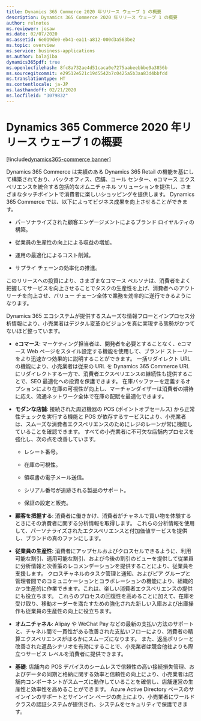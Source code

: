 ```yaml
---
title: Dynamics 365 Commerce 2020 年リリース ウェーブ 1 の概要
description: Dynamics 365 Commerce 2020 年リリース ウェーブ 1 の概要
author: relnotes
ms.reviewer: josaw
ms.date: 02/07/2020
ms.assetid: 6e019de0-eb41-ea11-a812-000d3a563be2
ms.topic: overview
ms.service: business-applications
ms.author: balajiba
dynamics365pdf: true
ms.openlocfilehash: 8fc8a732ae4d51caca0e7275aabeebbbe9a3856b
ms.sourcegitcommit: e29512e521c19d5542b7c0425a5b3aa83d4bbfdd
ms.translationtype: HT
ms.contentlocale: ja-JP
ms.lasthandoff: 02/21/2020
ms.locfileid: "3079832"
---
```

# <a name="overview-of-dynamics-365-commerce-2020-release-wave-1"></a>Dynamics 365 Commerce 2020 年リリース ウェーブ 1 の概要
[!include[dynamics365-commerce banner](../includes/dynamics365-commerce.md)]

<!--overview start-->
Dynamics 365 Commerce は実績のある Dynamics 365 Retail の機能を基にして構築されており、バックオフィス、店舗、コール センター、eコマース エクスペリエンスを統合する包括的なオムニチャネル ソリューションを提供し、さまざまなタッチポイントで消費者に楽しいショッピングを提供します。 Dynamics 365 Commerce では、以下によってビジネス成果を向上させることができます。

- パーソナライズされた顧客エンゲージメントによるブランド ロイヤルティの構築。

- 従業員の生産性の向上による収益の増加。

- 運用の最適化によるコスト削減。

- サプライ チェーンの効率化の推進。

このリリースへの投資により、さまざまなコマース ペルソナは、消費者をよく把握してサービスを向上させることでタスクの生産性を上げ、消費者へのアウトリーチを向上させ、バリュー チェーン全体で業務を効率的に遂行できるようになります。

Dynamics 365 エコシステムが提供するスムーズな情報フローとインプロセス分析情報により、小売業者はデジタル変革のビジョンを真に実現する態勢がかつてないほど整っています。

- **eコマース**: マーケティング担当者は、開発者を必要とすることなく、eコマース Web ページをスタイル設定する機能を使用して、ブランド ストーリーをより迅速かつ効果的に説明することができます。 一括リダイレクト URL の機能により、小売業者は従来の URL を Dynamics 365 Commerce URL にリダイレクトする一方で、消費者エクスペリエンスの継続性も提供することで、SEO 最適化への投資を保護できます。 在庫バッファーを定義するオプションにより在庫の可視性が向上し、マーチャンダイザーは消費者の期待に応え、流通ネットワーク全体で在庫の配賦を最適化できます。

- **モダンな店舗**: 接続された周辺機器の POS (ポイントオブセールス) から正常性チェックを実行する機能と POS が依存するサービスにより、小売業者は、スムーズな消費者エクスペリエンスのためにレジのレーンが常に機能していることを確認できます。 すべての小売業者に不可欠な店舗内プロセスを強化し、次の点を改善しています。

  - レシート番号。

  - 在庫の可視性。

  - 領収書の電子メール送信。

  - シリアル番号が追跡される製品のサポート。

  - 保証の設定と販売。

- **顧客を把握する**: 消費者に働きかけ、消費者がチャネルで買い物を体験するときにその消費者に関する分析情報を取得します。 これらの分析情報を使用して、パーソナライズされたエクスペリエンスと付加価値サービスを提供し、ブランドの真のファンにします。

- **従業員の生産性**: 消費者にアップセルおよびクロスセルできるように、利用可能な割引、適用可能な割引、および今後の割引のビューを提供して従業員に分析情報と次善策のレコメンデーションを提供することにより、従業員を支援します。 クロスチャネルのタスク管理と通知、およびピア グループと管理者間でのコミュニケーションとコラボレーションの機能により、組織的かつ生産的に作業できます。これは、楽しい消費者エクスペリエンスの提供にも役立ちます。 これらのプロセスの回復性を高めることに加えて、在庫を受け取り、移動オーダーを満たすための強化された新しい入庫および出庫操作も従業員の生産性の向上に役立ちます。

- **オムニチャネル**: Alipay や WeChat Pay などの最新の支払い方法のサポートと、チャネル間で一貫性がある改善された支払いフローにより、消費者の精算エクスペリエンスがはるかにスムーズになります。 また、返品ポリシーと改善された返品シナリオを有効にすることで、小売業者は競合他社よりも際立つサービス レベルを消費者に提供できます。

- **基礎**: 店舗内の POS デバイスのシームレスで信頼性の高い接続損失管理、およびデータの同期と格納に関する効率と信頼性の向上により、小売業者は店舗内コンポーネントがスムーズに動作していることを確信し、店舗運営の生産性と効率性を高めることができます。 Azure Active Directory ベースのサインインのサポートとサインイン ページの向上により、小売業者にワールドクラスの認証システムが提供され、システムをセキュリティで保護できます。
<!--overview end-->